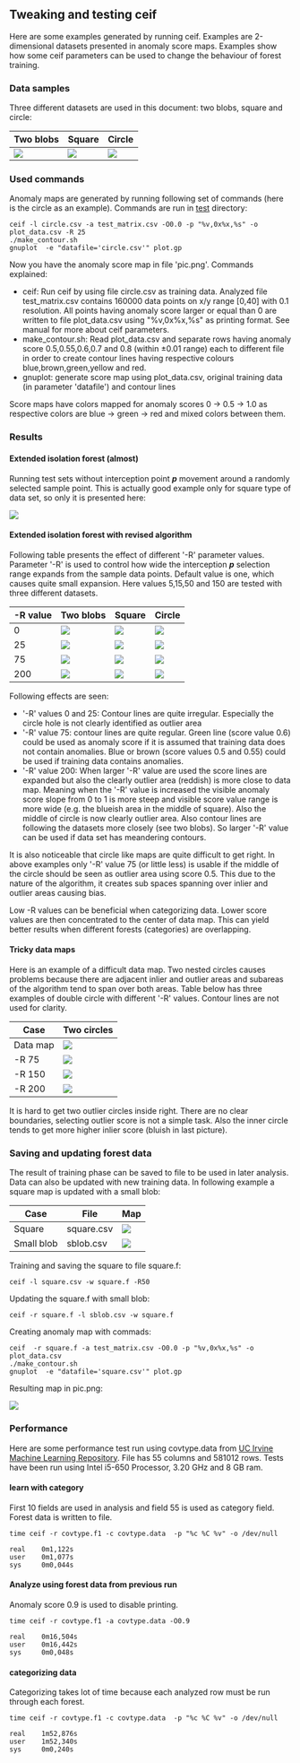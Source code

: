 ## Tweaking and testing ceif

Here are some examples generated by running ceif. Examples are 2-dimensional datasets presented in anomaly score maps. 
Examples show how some ceif parameters can be used to change the behaviour of forest training.

### Data samples

Three different datasets are used in this document: two blobs, square and circle:

|Two blobs|Square|Circle|
|---|---|---|
|![](pics/2blob.png)|![](pics/square.png)|![](pics/circle.png)|

### Used commands

Anomaly maps are generated by running following set of commands (here is the circle as an example). Commands are run in [test](../test) directory:

    ceif -l circle.csv -a test_matrix.csv -O0.0 -p "%v,0x%x,%s" -o plot_data.csv -R 25
    ./make_contour.sh
    gnuplot  -e "datafile='circle.csv'" plot.gp

Now you have the anomaly score map in file 'pic.png'. Commands explained:

* ceif: Run ceif by using file circle.csv as training data. Analyzed file test_matrix.csv contains 160000 data points on x/y range [0,40] with 0.1 resolution. All points
having anomaly score larger or equal than 0 are written to file plot_data.csv using "%v,0x%x,%s" as printing format. See manual for more about ceif parameters.
* make_contour.sh: Read plot_data.csv and separate rows having anomaly score 0.5,0.55,0.6,0.7 and 0.8 (within &#177;0.01 range) each to different file in order to create contour lines having
respective colours blue,brown,green,yellow and red.
* gnuplot: generate score map using plot_data.csv, original training data (in parameter 'datafile') and contour lines

Score maps have colors mapped for anomaly scores 0 -> 0.5 -> 1.0 as respective colors are blue -> green -> red and mixed colors between them.
    
### Results

#### Extended isolation forest (almost)

Running test sets without interception point ***p*** movement around a randomly selected sample point. This is actually good example only for square type of data set, so only it is presented here:

![](pics/square_R0.png)

#### Extended isolation forest with revised algorithm
Following table presents the effect of different '-R' parameter values. Parameter '-R' is used to control how wide the interception ***p*** selection range expands from the sample data points. Default value is one, which causes quite small expansion. Here values 5,15,50 and 150 are tested with three different datasets.


|-R value|Two blobs|Square|Circle|
|---|---|---|---|
|0|![](pics/2blob_R0.png)|![](pics/square_R0.png)|![](pics/circle_R0.png)|
|25|![](pics/2blob_R25.png)|![](pics/square_R25.png)|![](pics/circle_R25.png)|
|75|![](pics/2blob_R75.png)|![](pics/square_R75.png)|![](pics/circle_R75.png)|
|200|![](pics/2blob_R200.png)|![](pics/square_R200.png)|![](pics/circle_R200.png)|

Following effects are seen:

* '-R' values 0 and 25: Contour lines are quite irregular. Especially the circle hole is not clearly identified as outlier area
* '-R' value 75: contour lines are quite regular. Green line (score value 0.6) could be used as anomaly score if it is assumed that training data does not contain anomalies. Blue or brown (score values 0.5 and 0.55) could be used if training data contains anomalies.
* '-R' value 200: When larger '-R' value are used the score lines are expanded but also the clearly outlier area (reddish) is more close to data map. Meaning when the '-R' value is increased the visible anomaly score slope from 0 to 1 is more steep and visible score value range is more wide (e.g. the blueish area in the middle of square). Also the middle of circle is now clearly outlier area. Also contour lines are following the datasets more closely (see two blobs). So larger '-R' value can be used if data set has meandering contours.

It is also noticeable that circle like maps are quite difficult to get right. In above examples only '-R' value 75 (or little less) is usable if the middle of the circle should be seen as outlier area using score 0.5. This due to the nature of the algorithm, it creates sub spaces spanning over inlier and outlier areas causing bias. 

Low -R values can be beneficial when categorizing data. Lower score values are then concentrated to the center of data map. This can yield better results when different forests (categories) are
overlapping.

#### Tricky data maps
Here is an example of a difficult data map. Two nested circles causes problems because there are adjacent inlier and outlier areas and subareas of the algorithm tend to span over both areas. 
Table below has three examples of double circle with different '-R' values. Contour lines are not used for clarity.

| Case | Two circles |
|---|---|
|Data map|![](pics/2circle.png)|
|-R 75|![](pics/2circle_R75.png)|
|-R 150|![](pics/2circle_R150.png)|
|-R 200|![](pics/2circle_R200.png)|

It is hard to get two outlier circles inside right. There are no clear boundaries, selecting outlier score is not a simple task. Also the inner circle tends to get more higher inlier score (bluish in last picture).

### Saving and updating forest data
The result of training phase can be saved to file to be used in later analysis. Data can also be updated with new training data. 
In following example a square map is updated with a small blob:

| Case | File | Map |
|---|---|---|
|Square|square.csv|![](pics/square.png)|
|Small blob|sblob.csv|![](pics/sblob.png)|

Training and saving the square to file square.f:

    ceif -l square.csv -w square.f -R50

Updating the square.f with small blob:

    ceif -r square.f -l sblob.csv -w square.f

Creating anomaly map with commads:

    ceif  -r square.f -a test_matrix.csv -O0.0 -p "%v,0x%x,%s" -o plot_data.csv
    ./make_contour.sh
    gnuplot  -e "datafile='square.csv'" plot.gp

Resulting map in pic.png:

![](pics/square_sblob.png)

### Performance
Here are some performance test run using covtype.data from [UC Irvine Machine Learning Repository](https://archive.ics.uci.edu/ml/datasets/covertype). File has 55 columns and 581012 rows.
Tests have been run using Intel i5-650 Processor, 3.20 GHz and 8 GB ram.

#### learn with category
First 10 fields are used in analysis and field 55 is used as category field. Forest data is written to file.

    time ceif -r covtype.f1 -c covtype.data  -p "%c %C %v" -o /dev/null

    real    0m1,122s
    user    0m1,077s
    sys     0m0,044s


#### Analyze using forest data from previous run
Anomaly score 0.9 is used to disable printing.

    time ceif -r covtype.f1 -a covtype.data -O0.9
    
    real    0m16,504s
    user    0m16,442s
    sys     0m0,048s

#### categorizing data
Categorizing takes lot of time because each analyzed row must be run through each forest.

    time ceif -r covtype.f1 -c covtype.data  -p "%c %C %v" -o /dev/null
    
    real    1m52,876s
    user    1m52,340s
    sys     0m0,240s

